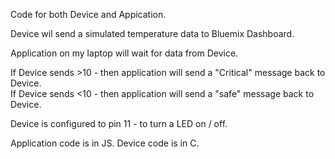 
Code for both Device and Appication.

Device wil send a simulated temperature data to Bluemix Dashboard.

Application on my laptop will wait for data from Device.

If Device sends >10 - then application will send a "Critical" message back to Device. <br>
If Device sends <10 - then application will send a "safe" message back to Device.


Device is configured to pin 11 - to turn a LED on / off.

Application code is in JS.
Device code is in C.

